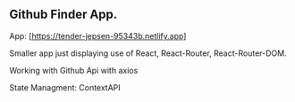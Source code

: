 ## Github Finder App.

App: [https://tender-jepsen-95343b.netlify.app]

Smaller app just displaying use of React, React-Router, React-Router-DOM.

Working with Github Api with axios

State Managment: ContextAPI
